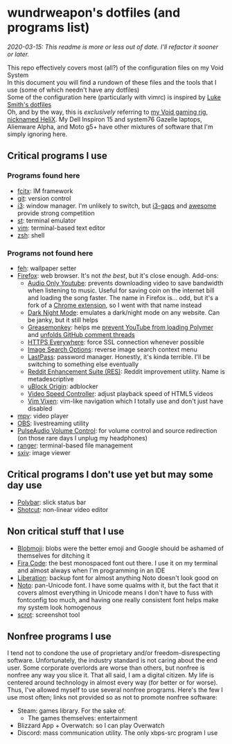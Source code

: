 # wundrweapon's dotfiles (and programs list)

*2020-03-15: This readme is more or less out of date. I'll refactor it sooner or later.*

This repo effectively covers most (all?) of the configuration files on my Void System  
In this document you will find a rundown of these files and the tools that I use (some of which needn't have any
dotfiles)  
Some of the configuration here (particularly with vimrc) is inspired by
[Luke Smith's dotfiles](https://github.com/LukeSmithxyz/voidrice)  
Oh, and by the way, this is *exclusively* referring to
[my Void gaming rig, nicknamed HeliX](https://pcpartpicker.com/b/4j7WGX). My Dell Inspiron 15 and system76 Gazelle
laptops, Alienware Alpha, and Moto g5+ have other mixtures of software that I'm simply ignoring here.

## Critical programs I use
### Programs found here
* [fcitx](https://fcitx-im.org/): IM framework
* [git](https://git-scm.com/): version control
* [i3](https://i3wm.org/): window manager. I'm unlikely to switch, but [i3-gaps](https://github.com/Airblader/i3) and
[awesome](https://awesomewm.org/) provide strong competition
* [st](https://github.com/LukeSmithxyz/st): terminal emulator
* [vim](https://www.vim.org/): terminal-based text editor
* [zsh](https://https://www.zsh.org/): shell

### Programs not found here
* [feh](https://feh.finalrewind.org/): wallpaper setter
* [Firefox](https://firefox.com): web browser. It's not *the best*, but it's close enough. Add-ons:
  + [Audio Only Youtube](https://addons.mozilla.org/en-US/firefox/addon/youtube-audio_only/): prevents downloading video
to save bandwidth when listening to music. Useful for saving coin on the internet bill and loading the song faster.
The name in Firefox is... odd, but it's a fork of a
[Chrome extension](https://chrome.google.com/webstore/detail/audio-only-youtube/pkocpiliahoaohbolmkelakpiphnllog), so I
went with that name instead
  + [Dark Night Mode](https://addons.mozilla.org/en-US/firefox/addon/dark-night-mode/): emulates a dark/night mode on
any website. Can be janky, but it still helps
  + [Greasemonkey](https://addons.mozilla.org/en-US/firefox/addon/greasemonkey/): helps me
[prevent YouTube from loading Polymer](https://greasyfork.org/en/scripts/39544-youtube-polymer-disable)
and [unfolds GitHub comment threads](https://greasyfork.org/en/scripts/400462-git-hub-unroll-comments)
  + [HTTPS Everywhere](https://addons.mozilla.org/en-US/firefox/addon/https-everywhere/): force SSL connection whenever
possible
  + [Image Search Options](https://addons.mozilla.org/en-US/firefox/addon/image-search-options/): reverse image search
context menu
  + [LastPass](https://addons.mozilla.org/en-US/firefox/addon/lastpass-password-manager/): password manager. Honestly,
it's kinda terrible. I'll be switching to something else eventually
  + [Reddit Enhancement Suite (RES)](https://addons.mozilla.org/en-US/firefox/addon/reddit-enhancement-suite/): Reddit
improvement utility. Name is metadescriptive
  + [uBlock Origin](https://addons.mozilla.org/en-US/firefox/addon/ublock-origin/): adblocker
  + [Video Speed Controller](https://addons.mozilla.org/en-US/firefox/addon/videospeed/): adjust playback speed of
HTML5 videos
  + [Vim Vixen](https://addons.mozilla.org/en-US/firefox/addon/vim-vixen/): vim-like navigation which I totally use and
don't just have disabled
* [mpv](https://mpv.io/): video player
* [OBS](https://obsproject.com/): livestreaming utility
* [PulseAudio Volume Control](https://freedesktop.org/software/pulseaudio/pavucontrol/): for volume control and source
redirection (on those rare days I unplug my headphones)
* [ranger](https://ranger.github.io/): terminal-based file management
* [sxiv](https://github.com/muennich/sxiv): image viewer

## Critical programs I don't use yet but may some day use
* [Polybar](https://polybar.github.io/): slick status bar
* [Shotcut](https://shotcut.org/): non-linear video editor

## Non critical stuff that I use
* [Blobmoji](https://github.com/C1710/blobmoji): blobs were the better emoji and Google should be ashamed of themselves
for ditching it
* [Fira Code](https://github.com/tonsky/FiraCode): the best monospaced font out there. I use it on my terminal and
almost always when I'm programming in an IDE
* [Liberation](https://pagure.io/liberation-fonts): backup font for almost anything Noto doesn't look good on
* [Noto](https://www.google.com/get/noto/): pan-Unicode font. I have some qualms with it, but the fact that it covers
almost everything in Unicode means I don't have to fuss with fontconfig too much, and having one really consistent font
helps make my system look homogenous
* [scrot](https://github.com/resurrecting-open-source-projects/scrot): screenshot tool

## Nonfree programs I use
I tend not to condone the use of proprietary and/or freedom-disrespecting software. Unfortunately, the industry standard
is not caring about the end user. Some corporate overlords are worse than others, but nonfree is nonfree any way you
slice it. That all said, I am a digital citizen. My life is centered around technology in almost every way (for better
or for worse). Thus, I've allowed myself to use several nonfree programs. Here's the few I use most often; links not
provided so as not to promote nonfree software:

* Steam: games library. For the sake of:
  + The games themselves: entertainment
* Blizzard App + Overwatch: so I can play Overwatch
* Discord: mass communication utility. The only xbps-src program I use
